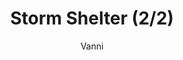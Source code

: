 ---
media: "videos/rounds/round_3/storm_shelter_2.mp4"
media_type: video
title: Storm Shelter (2/2)
author: [Vanni]
desc: An expedition group constructs a storm shelter to survive a blizzard.
---